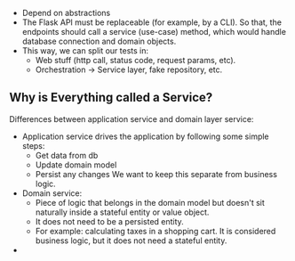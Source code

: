- Depend on abstractions
- The Flask API must be replaceable (for example, by a CLI). So that, the endpoints should call a service (use-case) method, which would handle database connection and domain objects. 
- This way, we can split our tests in: 
	- Web stuff (http call, status code, request params, etc).
	- Orchestration -> Service layer, fake repository, etc.

## Why is Everything called a Service?

Differences between application service and domain layer service: 
- Application service drives the application by following some simple steps: 
	- Get data from db
	- Update domain model
	- Persist any changes
We want to keep this separate from business logic. 
- Domain service: 
	- Piece of logic that belongs in the domain model but doesn't sit naturally inside a stateful entity or value object. 
	- It does not need to be a persisted entity.
	- For example: calculating taxes in a shopping cart. It is considered business logic, but it does not need a stateful entity. 
- 